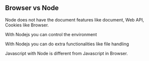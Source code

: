 ## Browser vs Node

Node does not have the document features like document, Web API, Cookies like Browser.

With Nodejs you can control the environment

With Nodejs you can do extra functionalities like file handling

Javascript with Node is different from Javascript in Browser.